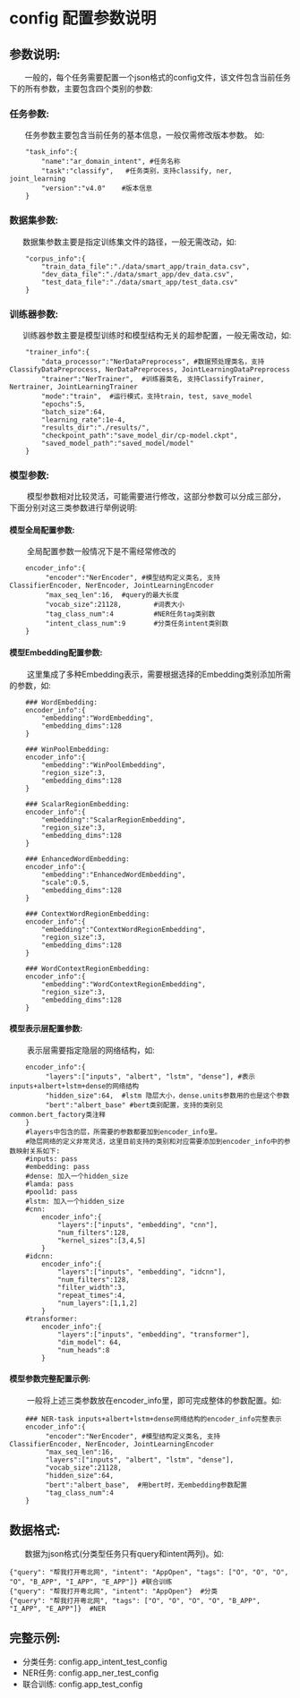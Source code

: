 # config 配置参数说明

## 参数说明:
&nbsp;&nbsp;&nbsp;&nbsp;&nbsp;&nbsp;&nbsp;一般的，每个任务需要配置一个json格式的config文件，该文件包含当前任务下的所有参数，主要包含四个类别的参数:
### 任务参数:
&nbsp;&nbsp;&nbsp;&nbsp;&nbsp;&nbsp;&nbsp;任务参数主要包含当前任务的基本信息，一般仅需修改版本参数。
如:
```
    "task_info":{
        "name":"ar_domain_intent", #任务名称
        "task":"classify",   #任务类别，支持classify, ner, joint_learning
        "version":"v4.0"    #版本信息
    }
```
### 数据集参数:
&nbsp;&nbsp;&nbsp;&nbsp;&nbsp;&nbsp;数据集参数主要是指定训练集文件的路径，一般无需改动，如:
```
    "corpus_info":{
        "train_data_file":"./data/smart_app/train_data.csv", 
        "dev_data_file":"./data/smart_app/dev_data.csv",
        "test_data_file":"./data/smart_app/test_data.csv"
    }
```
### 训练器参数:
&nbsp;&nbsp;&nbsp;&nbsp;&nbsp;&nbsp;训练器参数主要是模型训练时和模型结构无关的超参配置，一般无需改动，如:
```
    "trainer_info":{
        "data_processor":"NerDataPreprocess", #数据预处理类名，支持ClassifyDataPreprocess, NerDataPreprocess, JointLearningDataPreprocess
        "trainer":"NerTrainer",  #训练器类名, 支持ClassifyTrainer, Nertrainer, JointLearningTrainer
        "mode":"train",  #运行模式，支持train, test, save_model
        "epochs":5,
        "batch_size":64,
        "learning_rate":1e-4,
        "results_dir":"./results/",
        "checkpoint_path":"save_model_dir/cp-model.ckpt",
        "saved_model_path":"saved_model/model"
    }
```
### 模型参数:
&nbsp;&nbsp;&nbsp;&nbsp;&nbsp;&nbsp;&nbsp; 模型参数相对比较灵活，可能需要进行修改，这部分参数可以分成三部分，下面分别对这三类参数进行举例说明:
#### 模型全局配置参数:
&nbsp;&nbsp;&nbsp;&nbsp;&nbsp;&nbsp;&nbsp; 全局配置参数一般情况下是不需经常修改的
```
    encoder_info":{
         "encoder":"NerEncoder", #模型结构定义类名, 支持ClassifierEncoder, NerEncoder, JointLearningEncoder
         "max_seq_len":16,  #query的最大长度   
         "vocab_size":21128,        #词表大小
         "tag_class_num":4          #NER任务tag类别数
         "intent_class_num":9       #分类任务intent类别数
    } 
```
#### 模型Embedding配置参数:
&nbsp;&nbsp;&nbsp;&nbsp;&nbsp;&nbsp;&nbsp; 这里集成了多种Embedding表示，需要根据选择的Embedding类别添加所需的参数，如:
```
    ### WordEmbedding:
    encoder_info":{
        "embedding":"WordEmbedding",
        "embedding_dims":128
    }
	
    ### WinPoolEmbedding:
    encoder_info":{
        "embedding":"WinPoolEmbedding",
        "region_size":3,
        "embedding_dims":128
    }
	
    ### ScalarRegionEmbedding:
    encoder_info":{
        "embedding":"ScalarRegionEmbedding",
        "region_size":3,
        "embedding_dims":128
    }
	
    ### EnhancedWordEmbedding:
    encoder_info":{
        "embedding":"EnhancedWordEmbedding",
        "scale":0.5,
        "embedding_dims":128
    }
	
    ### ContextWordRegionEmbedding:
    encoder_info":{
        "embedding":"ContextWordRegionEmbedding",
        "region_size":3,
        "embedding_dims":128
    }
	
    ### WordContextRegionEmbedding:
    encoder_info":{
        "embedding":"WordContextRegionEmbedding",
        "region_size":3,
        "embedding_dims":128
    }
```
#### 模型表示层配置参数:
&nbsp;&nbsp;&nbsp;&nbsp;&nbsp;&nbsp;&nbsp; 表示层需要指定隐层的网络结构，如:
```
    encoder_info":{
         "layers":["inputs", "albert", "lstm", "dense"], #表示inputs+albert+lstm+dense的网络结构      
         "hidden_size":64,  #lstm 隐层大小，dense.units参数用的也是这个参数
         "bert":"albert_base" #bert类别配置，支持的类别见common.bert_factory类注释
    }
    #layers中包含的层，所需要的参数都要加到encoder_info里。
    #隐层网络的定义非常灵活，这里目前支持的类别和对应需要添加到encoder_info中的参数映射关系如下:
    #inputs: pass 
    #embedding: pass
    #dense: 加入一个hidden_size
    #lamda: pass
    #pool1d: pass
    #lstm: 加入一个hidden_size
    #cnn:
        encoder_info":{
            "layers":["inputs", "embedding", "cnn"],       
            "num_filters":128,
            "kernel_sizes":[3,4,5]
        }
    #idcnn:
        encoder_info":{
            "layers":["inputs", "embedding", "idcnn"],       
            "num_filters":128,
            "filter_width":3,
            "repeat_times":4,
            "num_layers":[1,1,2]
        }
    #transformer:
        encoder_info":{
            "layers":["inputs", "embedding", "transformer"],       
            "dim_model": 64,
            "num_heads":8
        }       
```
#### 模型参数完整配置示例:
&nbsp;&nbsp;&nbsp;&nbsp;&nbsp;&nbsp;&nbsp; 一般将上述三类参数放在encoder_info里，即可完成整体的参数配置。如:
```
    ### NER-task inputs+albert+lstm+dense网络结构的encoder_info完整表示
    encoder_info":{
         "encoder":"NerEncoder", #模型结构定义类名, 支持ClassifierEncoder, NerEncoder, JointLearningEncoder
         "max_seq_len":16,
         "layers":["inputs", "albert", "lstm", "dense"],
         "vocab_size":21128,        
         "hidden_size":64,
         "bert":"albert_base",  #用bert时，无embedding参数配置
         "tag_class_num":4
	}
```

## 数据格式:
&nbsp;&nbsp;&nbsp;&nbsp;&nbsp;&nbsp;&nbsp;数据为json格式(分类型任务只有query和intent两列)。如:
```
{"query": "帮我打开粤北网", "intent": "AppOpen", "tags": ["O", "O", "O", "O", "B_APP", "I_APP", "E_APP"]} #联合训练
{"query": "帮我打开粤北网", "intent": "AppOpen"}  #分类
{"query": "帮我打开粤北网", "tags": ["O", "O", "O", "O", "B_APP", "I_APP", "E_APP"]}  #NER
```

## 完整示例:
   * 分类任务: config.app_intent_test_config
   * NER任务: config.app_ner_test_config
   * 联合训练: config.app_test_config